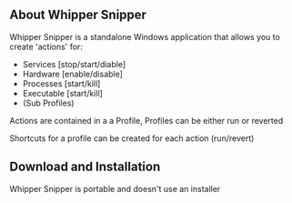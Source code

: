 ## About Whipper Snipper

Whipper Snipper is a standalone Windows application that allows you to create 'actions' for:

- Services [stop/start/diable]
- Hardware [enable/disable]
- Processes [start/kill]
- Executable [start/kill]
- (Sub Profiles)

Actions are contained in a a Profile, Profiles can be either run or reverted

Shortcuts for a profile can be created for each action (run/revert)

## Download and Installation

Whipper Snipper is portable and doesn't use an installer
